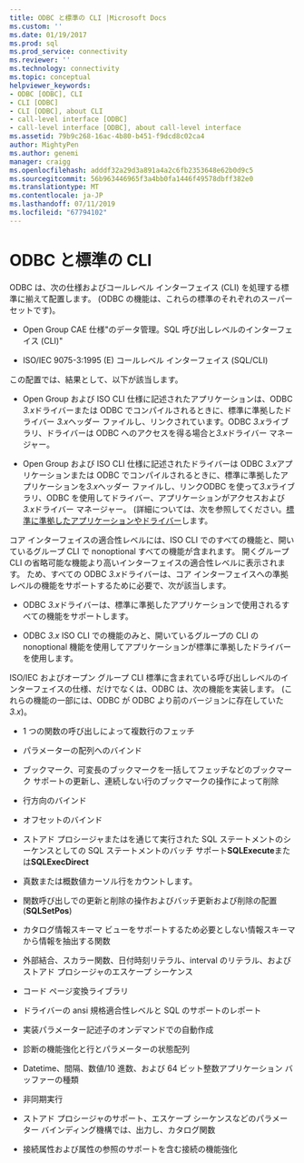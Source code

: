 ```yaml
---
title: ODBC と標準の CLI |Microsoft Docs
ms.custom: ''
ms.date: 01/19/2017
ms.prod: sql
ms.prod_service: connectivity
ms.reviewer: ''
ms.technology: connectivity
ms.topic: conceptual
helpviewer_keywords:
- ODBC [ODBC], CLI
- CLI [ODBC]
- CLI [ODBC], about CLI
- call-level interface [ODBC]
- call-level interface [ODBC], about call-level interface
ms.assetid: 79b9c268-16ac-4b80-b451-f9dcd8c02ca4
author: MightyPen
ms.author: genemi
manager: craigg
ms.openlocfilehash: adddf32a29d3a891a4a2c6fb2353648e62b0d9c5
ms.sourcegitcommit: 56b963446965f3a4bb0fa1446f49578dbff382e0
ms.translationtype: MT
ms.contentlocale: ja-JP
ms.lasthandoff: 07/11/2019
ms.locfileid: "67794102"
---
```

# <a name="odbc-and-the-standard-cli"></a>ODBC と標準の CLI
ODBC は、次の仕様およびコールレベル インターフェイス (CLI) を処理する標準に揃えて配置します。 (ODBC の機能は、これらの標準のそれぞれのスーパー セットです)。  
  
-   Open Group CAE 仕様"のデータ管理。SQL 呼び出しレベルのインターフェイス (CLI)"  
  
-   ISO/IEC 9075-3:1995 (E) コールレベル インターフェイス (SQL/CLI)  
  
 この配置では、結果として、以下が該当します。  
  
-   Open Group および ISO CLI 仕様に記述されたアプリケーションは、ODBC *3.x*ドライバーまたは ODBC でコンパイルされるときに、標準に準拠したドライバー *3.x*ヘッダー ファイルし、リンクされています。ODBC *3.x*ライブラリ、ドライバーは ODBC へのアクセスを得る場合と*3.x*ドライバー マネージャー。  
  
-   Open Group および ISO CLI 仕様に記述されたドライバーは ODBC *3.x*アプリケーションまたは ODBC でコンパイルされるときに、標準に準拠したアプリケーションを*3.x*ヘッダー ファイルし、リンクODBC を使って*3.x*ライブラリ、ODBC を使用してドライバー、アプリケーションがアクセスおよび*3.x*ドライバー マネージャー。 (詳細については、次を参照してください。[標準に準拠したアプリケーションやドライバー](../../odbc/reference/develop-app/standards-compliant-applications-and-drivers.md)します。  
  
 コア インターフェイスの適合性レベルには、ISO CLI でのすべての機能と、開いているグループ CLI で nonoptional すべての機能が含まれます。 開くグループ CLI の省略可能な機能より高いインターフェイスの適合性レベルに表示されます。 ため、すべての ODBC *3.x*ドライバーは、コア インターフェイスへの準拠レベルの機能をサポートするために必要で、次が該当します。  
  
-   ODBC *3.x*ドライバーは、標準に準拠したアプリケーションで使用されるすべての機能をサポートします。  
  
-   ODBC *3.x* ISO CLI での機能のみと、開いているグループの CLI の nonoptional 機能を使用してアプリケーションが標準に準拠したドライバーを使用します。  
  
 ISO/IEC およびオープン グループ CLI 標準に含まれている呼び出しレベルのインターフェイスの仕様、だけでなくは、ODBC は、次の機能を実装します。 (これらの機能の一部には、ODBC が ODBC より前のバージョンに存在していた*3.x*)。  
  
-   1 つの関数の呼び出しによって複数行のフェッチ  
  
-   パラメーターの配列へのバインド  
  
-   ブックマーク、可変長のブックマークを一括してフェッチなどのブックマーク サポートの更新し、連続しない行のブックマークの操作によって削除  
  
-   行方向のバインド  
  
-   オフセットのバインド  
  
-   ストアド プロシージャまたはを通じて実行された SQL ステートメントのシーケンスとしての SQL ステートメントのバッチ サポート**SQLExecute**または**SQLExecDirect**  
  
-   真数または概数値カーソル行をカウントします。  
  
-   関数呼び出しでの更新と削除の操作およびバッチ更新および削除の配置 (**SQLSetPos**)  
  
-   カタログ情報スキーマ ビューをサポートするため必要としない情報スキーマから情報を抽出する関数  
  
-   外部結合、スカラー関数、日付時刻リテラル、interval のリテラル、およびストアド プロシージャのエスケープ シーケンス  
  
-   コード ページ変換ライブラリ  
  
-   ドライバーの ansi 規格適合性レベルと SQL のサポートのレポート  
  
-   実装パラメーター記述子のオンデマンドでの自動作成  
  
-   診断の機能強化と行とパラメーターの状態配列  
  
-   Datetime、間隔、数値/10 進数、および 64 ビット整数アプリケーション バッファーの種類  
  
-   非同期実行  
  
-   ストアド プロシージャのサポート、エスケープ シーケンスなどのパラメーター バインディング機構では、出力し、カタログ関数  
  
-   接続属性および属性の参照のサポートを含む接続の機能強化
